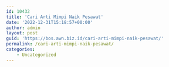 ```yaml
---
id: 10432
title: 'Cari Arti Mimpi Naik Pesawat'
date: '2022-12-31T15:18:57+00:00'
author: admin
layout: post
guid: 'https://bos.awn.biz.id/cari-arti-mimpi-naik-pesawat/'
permalink: /cari-arti-mimpi-naik-pesawat/
categories:
    - Uncategorized
---
```


